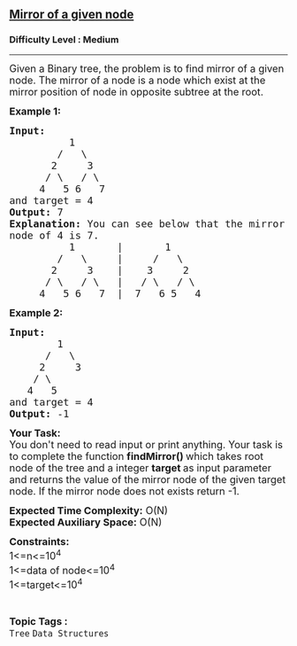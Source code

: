 <h2><a href="https://practice.geeksforgeeks.org/problems/mirror-of-a-given-node/1?page=3&difficulty[]=1&status[]=unsolved&category[]=Tree&sortBy=submissions">Mirror of a given node</a></h2><h3>Difficulty Level : Medium</h3><hr><div class="problems_problem_content__Xm_eO"><p><span style="font-size:18px">Given a Binary tree, the problem is to find mirror of a given node. The mirror of a node is a node which exist at the mirror position of node in opposite subtree at the root.</span></p>

<p><strong><span style="font-size:18px">Example 1:</span></strong></p>

<pre><span style="font-size:18px"><strong>Input: </strong>
          1        
&nbsp;       /   \       
&nbsp;      2     3     
&nbsp;     / \   / \    
&nbsp;    4   5 6   7   
and target = 4
<strong>Output: </strong>7
<strong>Explanation: </strong>You can see below that the mirror 
node of 4 is 7.</span>
<span style="font-size:18px">          1       |       1
        /   \     |     /   \
       2     3    |    3     2
      / \   / \   |   / \   / \
     4   5 6   7  |  7   6 5   4</span></pre>

<p><span style="font-size:18px"><strong>Example 2:</strong></span></p>

<pre><span style="font-size:18px"><strong>Input: </strong>
&nbsp;       1
&nbsp;     /   \
&nbsp;    2     3
&nbsp;   / \
&nbsp;  4   5
and target = 4</span>
<span style="font-size:18px"><strong>Output: </strong>-1</span></pre>

<p><span style="font-size:18px"><strong>Your Task:</strong><br>
You don't need to read input or print anything. Your task is to complete the function&nbsp;<strong>findMirror()&nbsp;</strong>which takes root node of the tree and a integer <strong>target </strong>as input parameter and returns the value of the mirror node of the given target node. If the mirror node does not exists&nbsp;return -1.</span></p>

<p><span style="font-size:18px"><strong>Expected Time Complexity:</strong>&nbsp;O(N)<br>
<strong>Expected Auxiliary Space:</strong>&nbsp;O(N)</span></p>

<p><span style="font-size:18px"><strong>Constraints:</strong><br>
1&lt;=n&lt;=10<sup>4</sup><br>
1&lt;=data of node&lt;=10<sup>4</sup><br>
1&lt;=target&lt;=10<sup>4</sup></span></p>
</div><br><p><span style=font-size:18px><strong>Topic Tags : </strong><br><code>Tree</code>&nbsp;<code>Data Structures</code>&nbsp;